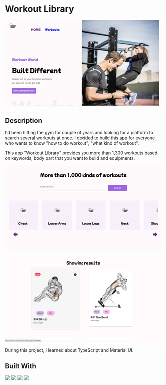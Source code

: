 # Workout Library

![App Image](/src/assets/workout-library1.png)
## Description

I'd been hitting the gym for couple of years and looking for a platform to search several workouts at once.
I decided to build this app for everyone who wants to know "how to do workout", "what kind of workout".

This app "Workout Library" provides you more than 1,300 workouts based on keywords, body part that you want to build and equipments.

![App Image](/src/assets/workout-library2.png)

![App Image](/src/assets/workout-library3.png)

During this project, I learned about TypeScript and Material UI.


## Built With
<img src="https://img.shields.io/badge/-React-555.svg?logo=react&style=for-the-badge">
<img src="https://img.shields.io/badge/typescript-%23007ACC.svg?style=for-the-badge&logo=typescript&logoColor=white">
<img src="https://img.shields.io/badge/React_Router-CA4245?style=for-the-badge&logo=react-router&logoColor=white">
<img src="https://img.shields.io/badge/MUI-%230081CB.svg?style=for-the-badge&logo=mui&logoColor=white">

